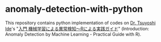 # anomaly-detection-with-python

This repository contains python implementation of codes on [Dr. Tsuyoshi Ide](http://ide-research.net/jpn/book/#corona)'s "[入門 機械学習による異常検知〜Rによる実践ガイド](http://www.coronasha.co.jp/np/isbn/9784339024913/)" (Introduction: Anomaly Detection by Machine Learning - Practical Guide with R).

